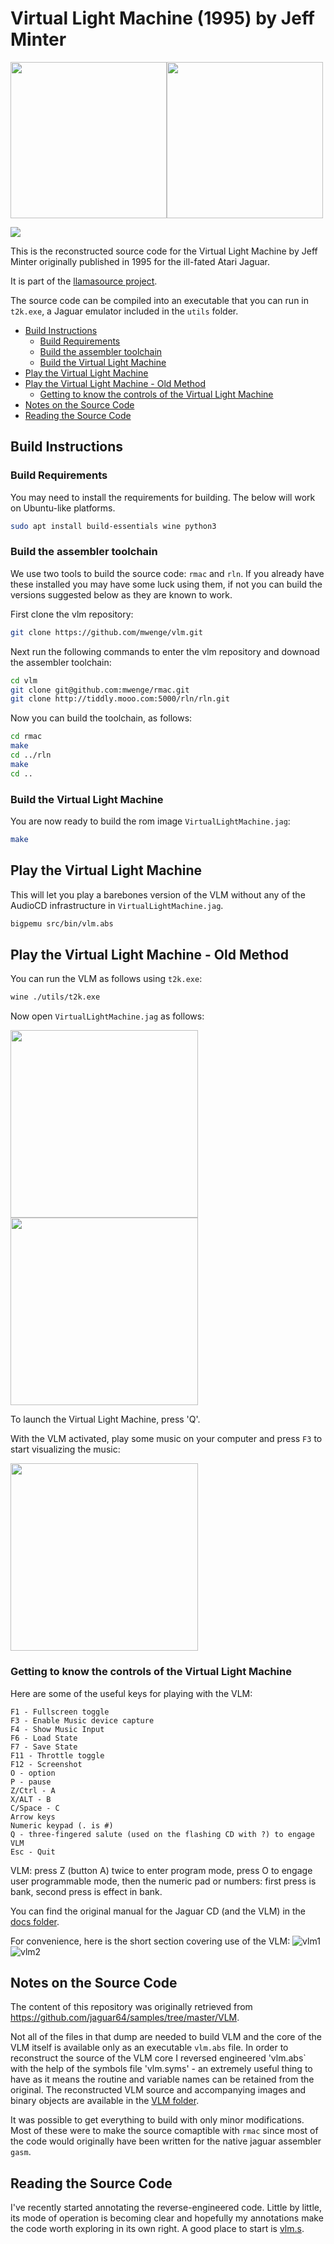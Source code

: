 # Virtual Light Machine (1995) by Jeff Minter
<img src="https://user-images.githubusercontent.com/58846/122686598-c82f1700-d209-11eb-89b5-7f965b1cbec6.jpg" height=250><img src="https://user-images.githubusercontent.com/58846/122686679-6622e180-d20a-11eb-93db-3bb82dfb53a0.gif" height=250>

[<img src="https://img.shields.io/badge/Lastest%20Release-Jaguar-blue.svg">](https://github.com/mwenge/vlm/releases/download/v0.1/VirtualLightMachine.jag)

This is the reconstructed source code for the Virtual Light Machine by Jeff Minter originally published in 1995 for the ill-fated Atari Jaguar.

It is part of the [llamasource project](https://mwenge.github.io/llamaSource/).

The source code can be compiled into an executable that you can run in `t2k.exe`, a Jaguar emulator included in the `utils` folder.


<!-- vim-markdown-toc GFM -->

* [Build Instructions](#build-instructions)
  * [Build Requirements](#build-requirements)
  * [Build the assembler toolchain](#build-the-assembler-toolchain)
  * [Build the Virtual Light Machine](#build-the-virtual-light-machine)
* [Play the Virtual Light Machine](#play-the-virtual-light-machine)
* [Play the Virtual Light Machine - Old Method](#play-the-virtual-light-machine---old-method)
  * [Getting to know the controls of the Virtual Light Machine](#getting-to-know-the-controls-of-the-virtual-light-machine)
* [Notes on the Source Code](#notes-on-the-source-code)
* [Reading the Source Code](#reading-the-source-code)

<!-- vim-markdown-toc -->
## Build Instructions

### Build Requirements
You may need to install the requirements for building. The below will work on Ubuntu-like platforms.

```sh
sudo apt install build-essentials wine python3
```

### Build the assembler toolchain

We use two tools to build the source code: `rmac` and `rln`. If you already have these installed you may have some
luck using them, if not you can build the versions suggested below as they are known to work. 

First clone the vlm repository:

```sh
git clone https://github.com/mwenge/vlm.git
```
Next run the following commands to enter the vlm repository and downoad the assembler toolchain:

```sh
cd vlm
git clone git@github.com:mwenge/rmac.git
git clone http://tiddly.mooo.com:5000/rln/rln.git
```

Now you can build the toolchain, as follows:

```sh
cd rmac
make
cd ../rln
make 
cd ..
```

### Build the Virtual Light Machine

You are now ready to build the rom image `VirtualLightMachine.jag`:
```sh
make
```

## Play the Virtual Light Machine
This will let you play a barebones version of the VLM without any of the AudioCD infrastructure in
`VirtualLightMachine.jag`.

```sh
bigpemu src/bin/vlm.abs
```

## Play the Virtual Light Machine - Old Method

You can run the VLM as follows using `t2k.exe`:
```sh
wine ./utils/t2k.exe
```

Now open `VirtualLightMachine.jag` as follows:

<img src="https://user-images.githubusercontent.com/58846/122686992-fd3c6900-d20b-11eb-8513-6357e686d609.png" height=300>

<img src="https://user-images.githubusercontent.com/58846/122687003-0f1e0c00-d20c-11eb-8383-6ac3226e7698.png" height=300>

To launch the Virtual Light Machine, press 'Q'. 

With the VLM activated, play some music on your computer and press `F3` to start visualizing the music:

<img src="https://user-images.githubusercontent.com/58846/122687014-1ba26480-d20c-11eb-9192-d6c86d83d144.png" height=300>

### Getting to know the controls of the Virtual Light Machine

Here are some of the useful keys for playing with the VLM:

```
F1 - Fullscreen toggle
F3 - Enable Music device capture
F4 - Show Music Input
F6 - Load State
F7 - Save State
F11 - Throttle toggle
F12 - Screenshot
O - option
P - pause
Z/Ctrl - A
X/ALT - B
C/Space - C
Arrow keys
Numeric keypad (. is #)
Q - three-fingered salute (used on the flashing CD with ?) to engage VLM
Esc - Quit
```

VLM: press Z (button A) twice to enter program mode, press O to engage
user programmable mode, then the numeric pad or numbers: first press is
bank, second press is effect in bank.

You can find the original manual for the Jaguar CD (and the VLM) in the [docs folder](docs).

For convenience, here is the short section covering use of the VLM:
![vlm1](https://user-images.githubusercontent.com/58846/122687733-dc761280-d20f-11eb-89e7-63c1f729cf41.png)
![vlm2](https://user-images.githubusercontent.com/58846/122687737-e0a23000-d20f-11eb-9c08-601d58d1f3fa.png)

## Notes on the Source Code

The content of this repository was originally retrieved from https://github.com/jaguar64/samples/tree/master/VLM.

Not all of the files in that dump are needed to build VLM and the core of the VLM itself is available only as an
executable `vlm.abs` file. In order to reconstruct the source of the VLM core I reversed engineered 'vlm.abs` with the help
of the symbols file 'vlm.syms' - an extremely useful thing to have as it means the routine and variable names can be retained from
the original. The reconstructed VLM source and accompanying images and binary objects are available in the [VLM folder](src/vlm).

It was possible to get everything to build with only minor modifications. Most of these were to make the source
comaptible with `rmac` since most of the code would originally have been written for the native jaguar assembler
`gasm`.

## Reading the Source Code
I've recently started annotating the reverse-engineered code. Little by little, its mode of operation is becoming
clear and hopefully my annotations make the code worth exploring in its own right. A good place to start is [vlm.s](src/vlm/vlm.s).



